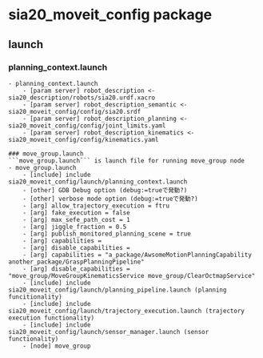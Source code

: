 # sia20_moveit_config package

## launch
### planning_context.launch
```planning_context.launch is launch file for loading configurations and uploading to parameter server
- planning_context.launch
	- [param server] robot_description <- sia20_description/robots/sia20.urdf.xacro
	- [param server] robot_description_semantic <- sia20_moveit_config/config/sia20.srdf
	- [param server] robot_description_planning <- sia20_moveit_config/config/joint_limits.yaml
	- [param server] robot_description_kinematics <- sia20_moveit_config/config/kinematics.yaml

### move_group.launch
```move_group.launch``` is launch file for running move_group node
- move_group.launch
	- [include] include sia20_moveit_config/launch/planning_context.launch
	- [other] GDB Debug option (debug:=trueで発動?)
	- [other] verbose mode option (debug:=trueで発動?)
	- [arg] allow_trajectory_execution = ftru
	- [arg] fake_execution = false
	- [arg] max_sefe_path_cost = 1
	- [arg] jiggle_fraction = 0.5
	- [arg] publish_monitored_planning_scene = true
	- [arg] capabilities = 
	- [arg] disable_capabilities =
	- [arg] capabilities = "a_package/AwsomeMotionPlanningCapability another_package/GraspPlanningPipeline"
	- [arg] disable_capabilities = "move_group/MoveGroupKinematicsService move_group/ClearOctmapService"
	- [include] include sia20_moveit_config/launch/planning_pipeline.launch (planning funcitionality)
	- [include] include sia20_moveit_config/launch/trajectory_execution.launch (trajectory execution functionality)
	- [include] include sia20_moveit_config/launch/sensor_manager.launch (sensor functionality)
	- [node] move_group 


